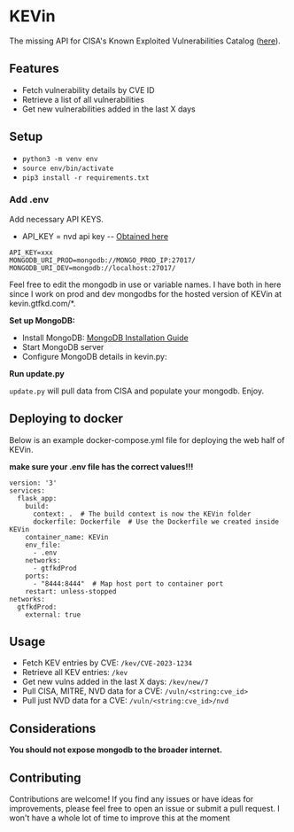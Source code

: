 # KEVin

The missing API for CISA's Known Exploited Vulnerabilities Catalog ([here](https://www.cisa.gov/known-exploited-vulnerabilities-catalog)).

## Features

- Fetch vulnerability details by CVE ID
- Retrieve a list of all vulnerabilities
- Get new vulnerabilities added in the last X days

## Setup

- `python3 -m venv env`
- `source env/bin/activate`
- `pip3 install -r requirements.txt`

### Add .env

Add necessary API KEYS. 

- API_KEY = nvd api key -- [Obtained here](https://nvd.nist.gov/developers/request-an-api-key)

```
API_KEY=xxx
MONGODB_URI_PROD=mongodb://MONGO_PROD_IP:27017/
MONGODB_URI_DEV=mongodb://localhost:27017/
```

Feel free to edit the mongodb in use or variable names. I have both in here since I work on prod and dev mongodbs for the hosted version of KEVin at kevin.gtfkd.com/*.

**Set up MongoDB:**

- Install MongoDB: [MongoDB Installation Guide](https://www.mongodb.com/docs/manual/installation/)
- Start MongoDB server
- Configure MongoDB details in kevin.py:

**Run update.py**

`update.py` will pull data from CISA and populate your mongodb. Enjoy.

## Deploying to docker

Below is an example docker-compose.yml file for deploying the web half of KEVin.

**make sure your .env file has the correct values!!!**

```
version: '3'
services:
  flask_app:
    build:
      context: .  # The build context is now the KEVin folder
      dockerfile: Dockerfile  # Use the Dockerfile we created inside KEVin
    container_name: KEVin
    env_file:
      - .env
    networks:
      - gtfkdProd
    ports:
      - "8444:8444"  # Map host port to container port
    restart: unless-stopped
networks:
  gtfkdProd:
    external: true
```

## Usage

- Fetch KEV entries by CVE: `/kev/CVE-2023-1234`
- Retrieve all KEV entries: `/kev`
- Get new vulns added in the last X days: `/kev/new/7`
- Pull CISA, MITRE, NVD data for a CVE: `/vuln/<string:cve_id>`
- Pull just NVD data for a CVE: `/vuln/<string:cve_id>/nvd`

## Considerations

**You should not expose mongodb to the broader internet.**

## Contributing

Contributions are welcome! If you find any issues or have ideas for improvements, please feel free to open an issue or submit a pull request. I won't have a whole lot of time to improve this at the moment